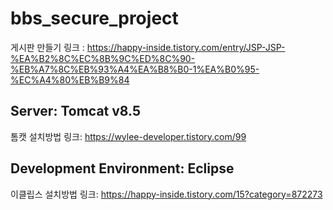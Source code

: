 # bbs_secure_project
게시판 만들기 링크 : https://happy-inside.tistory.com/entry/JSP-JSP-%EA%B2%8C%EC%8B%9C%ED%8C%90-%EB%A7%8C%EB%93%A4%EA%B8%B0-1%EA%B0%95-%EC%A4%80%EB%B9%84
## Server: Tomcat v8.5
톰캣 설치방법 링크: https://wylee-developer.tistory.com/99
## Development Environment: Eclipse
이클립스 설치방법 링크: https://happy-inside.tistory.com/15?category=872273
